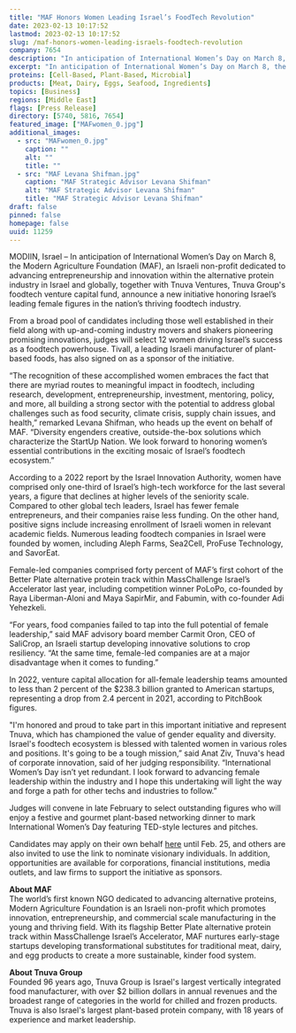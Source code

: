 ```yaml
---
title: "MAF Honors Women Leading Israel’s FoodTech Revolution"
date: 2023-02-13 10:17:52
lastmod: 2023-02-13 10:17:52
slug: /maf-honors-women-leading-israels-foodtech-revolution
company: 7654
description: "In anticipation of International Women’s Day on March 8, the Modern Agriculture Foundation (MAF), an Israeli non-profit dedicated to advancing entrepreneurship and innovation within the alternative protein industry in Israel and globally, together with Tnuva Ventures, Tnuva Group's foodtech venture capital fund, announce a new initiative honoring Israel’s leading female figures in the nation’s thriving foodtech industry."
excerpt: "In anticipation of International Women’s Day on March 8, the Modern Agriculture Foundation (MAF), an Israeli non-profit dedicated to advancing entrepreneurship and innovation within the alternative protein industry in Israel and globally, together with Tnuva Ventures, Tnuva Group's foodtech venture capital fund, announce a new initiative honoring Israel’s leading female figures in the nation’s thriving foodtech industry."
proteins: [Cell-Based, Plant-Based, Microbial]
products: [Meat, Dairy, Eggs, Seafood, Ingredients]
topics: [Business]
regions: [Middle East]
flags: [Press Release]
directory: [5740, 5816, 7654]
featured_image: ["MAFwomen_0.jpg"]
additional_images:
  - src: "MAFwomen_0.jpg"
    caption: ""
    alt: ""
    title: ""
  - src: "MAF Levana Shifman.jpg"
    caption: "MAF Strategic Advisor Levana Shifman"
    alt: "MAF Strategic Advisor Levana Shifman"
    title: "MAF Strategic Advisor Levana Shifman"
draft: false
pinned: false
homepage: false
uuid: 11259
---
```

<p>MODIIN, Israel – In anticipation of International Women’s Day on March 8, the Modern Agriculture Foundation (MAF), an Israeli non-profit dedicated to advancing entrepreneurship and innovation within the alternative protein industry in Israel and globally, together with Tnuva Ventures, Tnuva Group's foodtech venture capital fund, announce a new initiative honoring Israel’s leading female figures in the nation’s thriving foodtech industry.</p>
<p>From a broad pool of candidates including those well established in their field along with up-and-coming industry movers and shakers pioneering promising innovations, judges will select 12 women driving Israel’s success as a foodtech powerhouse. Tivall, a leading Israeli manufacturer of plant-based foods, has also signed on as a sponsor of the initiative.</p>
<p>“The recognition of these accomplished women embraces the fact that there are myriad routes to meaningful impact in foodtech, including research, development, entrepreneurship, investment, mentoring, policy, and more, all building a strong sector with the potential to address global challenges such as food security, climate crisis, supply chain issues, and health,” remarked Levana Shifman, who heads up the event on behalf of MAF. “Diversity engenders creative, outside-the-box solutions which characterize the StartUp Nation. We look forward to honoring women’s essential contributions in the exciting mosaic of Israel’s foodtech ecosystem.”</p>
<p>According to a 2022 report by the Israel Innovation Authority, women have comprised only one-third of Israel’s high-tech workforce for the last several years, a figure that declines at higher levels of the seniority scale. Compared to other global tech leaders, Israel has fewer female entrepreneurs, and their companies raise less funding. On the other hand, positive signs include increasing enrollment of Israeli women in relevant academic fields. Numerous leading foodtech companies in Israel were founded by women, including Aleph Farms, Sea2Cell, ProFuse Technology, and SavorEat.</p>
<p>Female-led companies comprised forty percent of MAF’s first cohort of the Better Plate alternative protein track within MassChallenge Israel’s Accelerator last year, including competition winner PoLoPo, co-founded by Raya Liberman-Aloni and Maya SapirMir, and Fabumin, with co-founder Adi Yehezkeli.</p>
<p>“For years, food companies failed to tap into the full potential of female leadership,” said MAF advisory board member Carmit Oron, CEO of SaliCrop, an Israeli startup developing innovative solutions to crop resiliency. “At the same time, female-led companies are at a major disadvantage when it comes to funding.”</p>
<p>In 2022, venture capital allocation for all-female leadership teams amounted to less than 2 percent of the $238.3 billion granted to American startups, representing a drop from 2.4 percent in 2021, according to PitchBook figures.</p>
<p>"I'm honored and proud to take part in this important initiative and represent Tnuva, which has championed the value of gender equality and diversity. Israel's foodtech ecosystem is blessed with talented women in various roles and positions. It's going to be a tough mission,” said Anat Ziv, Tnuva's head of corporate innovation, said of her judging responsibility. “International Women’s Day isn’t yet redundant. I look forward to advancing female leadership within the industry and I hope this undertaking will light the way and forge a path for other techs and industries to follow.”</p>
<p>Judges will convene in late February to select outstanding figures who will enjoy a festive and gourmet plant-based networking dinner to mark International Women’s Day featuring TED-style lectures and pitches.</p>
<p>Candidates may apply on their own behalf <a href="https://www.modern-agriculture.org/open-call">here</a> until Feb. 25, and others are also invited to use the link to nominate visionary individuals. In addition, opportunities are available for corporations, financial institutions, media outlets, and law firms to support the initiative as sponsors.</p>
<p><strong>About MAF</strong><br />
The world’s first known NGO dedicated to advancing alternative proteins, Modern Agriculture Foundation is an Israeli non-profit which promotes innovation, entrepreneurship, and commercial scale manufacturing in the young and thriving field. With its flagship Better Plate alternative protein track within MassChallenge Israel’s Accelerator, MAF nurtures early-stage startups developing transformational substitutes for traditional meat, dairy, and egg products to create a more sustainable, kinder food system.</p>
<p><strong>About Tnuva Group</strong><br />
Founded 96 years ago, Tnuva Group is Israel's largest vertically integrated food manufacturer, with over $2 billion dollars in annual revenues and the broadest range of categories in the world for chilled and frozen products. Tnuva is also Israel's largest plant-based protein company, with 18 years of experience and market leadership.</p>
